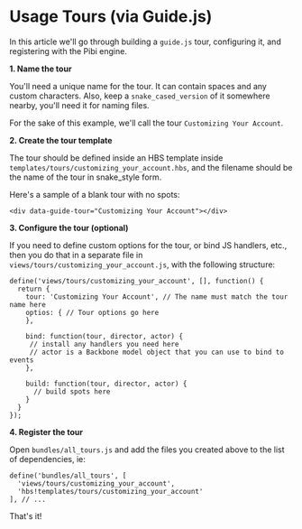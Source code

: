 # Usage Tours (via Guide.js)

In this article we'll go through building a `guide.js` tour, configuring it, and registering with the Pibi engine.

**1. Name the tour**

You'll need a unique name for the tour. It can contain spaces and any custom characters. Also, keep a `snake_cased_version` of it somewhere nearby, you'll need it for naming files.

For the sake of this example, we'll call the tour `Customizing Your Account`.

**2. Create the tour template**

The tour should be defined inside an HBS template inside `templates/tours/customizing_your_account.hbs`, and the filename should be the name of the tour in snake_style form.

Here's a sample of a blank tour with no spots:

    <div data-guide-tour="Customizing Your Account"></div>

**3. Configure the tour (optional)**

If you need to define custom options for the tour, or bind JS handlers, etc., then you do that in a separate file in `views/tours/customizing_your_account.js`, with the following structure:


    define('views/tours/customizing_your_account', [], function() {
      return {
        tour: 'Customizing Your Account', // The name must match the tour name here
        optios: { // Tour options go here
        },

        bind: function(tour, director, actor) {
         // install any handlers you need here
         // actor is a Backbone model object that you can use to bind to events
        },

        build: function(tour, director, actor) {
          // build spots here
        }
      }
    });


**4. Register the tour**

Open `bundles/all_tours.js` and add the files you created above to the list of dependencies, ie:

    define('bundles/all_tours', [
      'views/tours/customizing_your_account',
      'hbs!templates/tours/customizing_your_account'
    ], // ...

That's it!